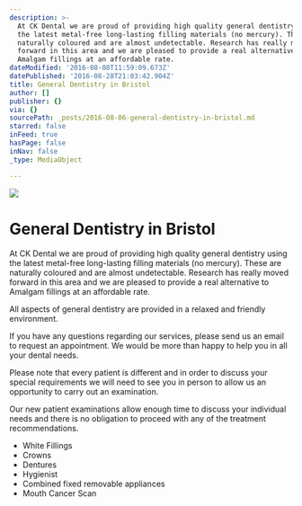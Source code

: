 ```yaml
---
description: >-
  At CK Dental we are proud of providing high quality general dentistry using
  the latest metal-free long-lasting filling materials (no mercury). These are
  naturally coloured and are almost undetectable. Research has really moved
  forward in this area and we are pleased to provide a real alternative to
  Amalgam fillings at an affordable rate.
dateModified: '2016-08-08T11:59:09.673Z'
datePublished: '2016-08-28T21:03:42.904Z'
title: General Dentistry in Bristol
author: []
publisher: {}
via: {}
sourcePath: _posts/2016-08-06-general-dentistry-in-bristol.md
starred: false
inFeed: true
hasPage: false
inNav: false
_type: MediaObject

---
```

![](https://the-grid-user-content.s3-us-west-2.amazonaws.com/93170e7e-2e64-4d5b-8954-2c7799b41e29.png)

# General Dentistry in Bristol

At CK Dental we are proud of providing high quality general dentistry using the latest metal-free long-lasting filling materials (no mercury). These are naturally coloured and are almost undetectable. Research has really moved forward in this area and we are pleased to provide a real alternative to Amalgam fillings at an affordable rate.

All aspects of general dentistry are provided in a relaxed and friendly environment.

If you have any questions regarding our services, please send us an email to request an appointment. We would be more than happy to help you in all your dental needs.

Please note that every patient is different and in order to discuss your special requirements we will need to see you in person to allow us an opportunity to carry out an examination.

Our new patient examinations allow enough time to discuss your individual needs and there is no obligation to proceed with any of the treatment recommendations.

* White Fillings
* Crowns
* Dentures
* Hygienist
* Combined fixed removable appliances
* Mouth Cancer Scan